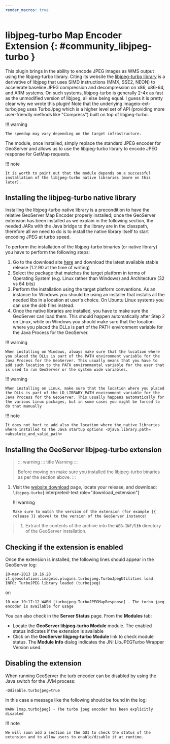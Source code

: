 ```yaml
---
render_macros: true
---
```


# libjpeg-turbo Map Encoder Extension {: #community_libjpeg-turbo }

This plugin brings in the ability to encode JPEG images as WMS output using the libjpeg-turbo library. Citing its website the [libjpeg-turbo library](http://libjpeg-turbo.virtualgl.org//) is a derivative of libjpeg that uses SIMD instructions (MMX, SSE2, NEON) to accelerate baseline JPEG compression and decompression on x86, x86-64, and ARM systems. On such systems, libjpeg-turbo is generally 2-4x as fast as the unmodified version of libjpeg, all else being equal. I guess it is pretty clear why we wrote this plugin! Note that the underlying imageio-ext-turbojpeg uses TurboJpeg which is a higher level set of API (providing more user-friendly methods like "Compress") built on top of libjpeg-turbo.

!!! warning

    The speedup may vary depending on the target infrastructure.

The module, once installed, simply replace the standard JPEG encoder for GeoServer and allows us to use the libjpeg-turbo library to encode JPEG response for GetMap requests.

!!! note

    It is worth to point out that the module depends on a successful installation of the libjpeg-turbo native libraries (more on this later).

## Installing the libjpeg-turbo native library

Installing the libjpeg-turbo native library is a precondition to have the relative GeoServer Map Encoder properly installed; once the GeoServer extension has been installed as we explain in the following section, the needed JARs with the Java bridge to the library are in the classpath, therefore all we need to do is to install the native library itself to start encoding JPEG at turbo speed.

To perform the installation of the libjpeg-turbo binaries (or native library) you have to perform the following steps:

1.  Go to the download site [here](https://sourceforge.net/projects/libjpeg-turbo/files/) and download the latest available stable release (1.2.90 at the time of writing)
2.  Select the package that matches the target platform in terms of Operating System (e.g. Linux rather than Windows) and Architecture (32 vs 64 bits)
3.  Perform the installation using the target platform conventions. As an instance for Windows you should be using an installer that installs all the needed libs in a location at user's choice. On Ubuntu Linux systems you can use the *deb* files instead.
4.  Once the native libraries are installed, you have to make sure the GeoServer can load them. This should happen automatically after Step 2 on Linux, while on Windows you should make sure that the location where you placed the DLLs is part of the PATH environment variable for the Java Process for the GeoServer.

!!! warning

    When installing on Windows, always make sure that the location where you placed the DLLs is part of the PATH environment variable for the Java Process for the GeoServer. This usually means that you have to add such location to the PATH environmental variable for the user that is used to run GeoServer or the system wide variables.

!!! warning

    When installing on Linux, make sure that the location where you placed the DLLs is part of the LD_LIBRARY_PATH environment variable for the Java Process for the GeoServer. This usually happens automatically for the various Linux packages, but in some cases you might be forced to do that manually

!!! note

    It does not hurt to add also the location where the native libraries where installed to the Java startup options -Djava.library.path=<absolute_and_valid_path>

## Installing the GeoServer libjpeg-turbo extension

> ::: warning
> ::: title
> Warning
> :::
>
> Before moving on make sure you installed the libjpeg-turbo binaries as per the section above.
> :::

1.  Visit the [website download](https://geoserver.org/download) page, locate your release, and download: `libjpeg-turbo`{.interpreted-text role="download_extension"}

    !!! warning

        Make sure to match the version of the extension (for example {{ release }} above) to the version of the GeoServer instance!

> 1.  Extract the contents of the archive into the **`WEB-INF/lib`** directory of the GeoServer installation.

## Checking if the extension is enabled

Once the extension is installed, the following lines should appear in the GeoServer log:

    10-mar-2013 19.16.28 it.geosolutions.imageio.plugins.turbojpeg.TurboJpegUtilities load
    INFO: TurboJPEG library loaded (turbojpeg)

or:

    10 mar 19:17:12 WARN [turbojpeg.TurboJPEGMapResponse] - The turbo jpeg encoder is available for usage

You can also check in the **Server Status** page. From the **Modules** tab:

-   Locate the **GeoServer libjpeg-turbo Module** module. The enabled status indicates if the extension is available
-   Click on the **GeoServer libjpeg-turbo Module** link to check module status. The **Module Info** dialog indicates the JNI LibJPEGTurbo Wrapper Version used.

## Disabling the extension

When running GeoServer the turb encoder can be disabled by using the Java switch for the JVM process:

    -Ddisable.turbojpeg=true

In this case a message like the following should be found in the log:

    WARN [map.turbojpeg] - The turbo jpeg encoder has been explicitly disabled

!!! note

    We will soon add a section in the GUI to check the status of the extension and to allow users to enable/disable it at runtime.
